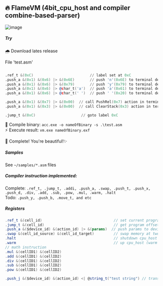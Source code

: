 ## 🔥 FlameVM (4bit_cpu_host and compiler combine-based-parser)

![image](https://user-images.githubusercontent.com/13326808/58775994-0597bc00-85d1-11e9-99c3-e6f7208cd37b.png)



##### Try

🌧 Download lates release

File 'test.asm'
```asm

.ref_t &(0xC)                          // label set at 0xC
.push_a &(0x1) &(0x6) |> &(0x6E)       // push 'n'(0x6E) to terminal device(0x1 - ID) and call StageChar(0x6) action
.push_a &(0x1) &(0x6) |> &(0x79)       // push 'y'(0x79) to terminal device(0x1 - ID) and call StageChar(0x6) action
.push_a &(0x1) &(0x6) |> @char_t('a')  // push 'a'(0x61) to terminal device(0x1 - ID) and call StageChar(0x6) action
.push_a &(0x1) &(0x6) |> @char_t(' ')  // push ' '(0x20) to terminal device(0x1 - ID) and call StageChar(0x6) action

.push_a &(0x1) &(0x7) |> &(0x00)  // call PushRel(0x7) action in terminal device(0x1)
.push_a &(0x1) &(0x3) |> &(0x00)  // call ClearStack(0x3) action in terminal device(0x1)

.jump_t &(0xC)                     // goto label 0xC
```

🐝 Compile binary: `acc.exe -o nameOfBinary -s .\test.asm`    
⚡️ Execute result: `vm.exe nameOfBinary.exf`    

👑 Complete! You're beautiful!✨ 

##### Samples
See `~/samples/*.asm` files

##### Compiler instruction implemented:
Complete: `.ref_t, .jump_t, .addi, .push_a, .swap, .push_t, .push_x, .push_d, .div, .add, .sub, .pow, .mul, .warm, .halt`    
Todo: `.push_y, .push_b, .move_t, and etc`    

##### Registers

```csharp
.ref_t &(cell_id)                                 // set current program offset to shared memory at cell_id
.jump_t &(cell_id)                                // get program offset in shared memory at cell_id and goto to offset
.push_a &($device_id) &(action_id) |> &(params)  // push params to device_id.action_id 
.swap &(cell_id_source) &(cell_id_target)         // swap memory at two cell index
.halt                                             // shutdown cpu_host
.warm                                             // up cpu_host (warm up cpu cells)
// math instruction
.mul &(cellID1) &(cellID2)
.add &(cellID1) &(cellID2)
.div &(cellID1) &(cellID2)
.sub &(cellID1) &(cellID2)
.pow &(cellID1) &(cellID2)

.push_j &($device_id) &(action_id) <| @string_t("test string") // transform instruction, casted to array push_a
```
